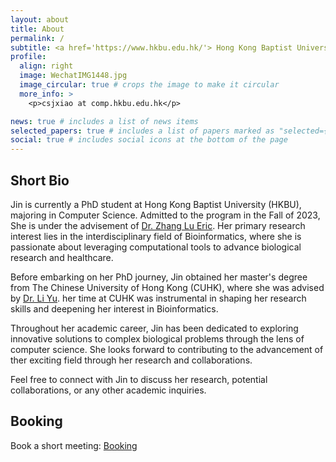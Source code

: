 ```yaml
---
layout: about
title: About
permalink: /
subtitle: <a href='https://www.hkbu.edu.hk/'> Hong Kong Baptist University</a> | <a href='https://www.comp.hkbu.edu.hk/~ericluzhang/'> Eric's Lab </a>
profile:
  align: right
  image: WechatIMG1448.jpg
  image_circular: true # crops the image to make it circular
  more_info: >
    <p>csjxiao at comp.hkbu.edu.hk</p>

news: true # includes a list of news items
selected_papers: true # includes a list of papers marked as "selected={true}"
social: true # includes social icons at the bottom of the page
---
```

## Short Bio

Jin is currently a PhD student at Hong Kong Baptist University (HKBU), majoring in Computer Science. Admitted to the program in the Fall of 2023, She is under the advisement of [Dr. Zhang Lu Eric](https://www.comp.hkbu.edu.hk/~ericluzhang/). Her primary research interest lies in the interdisciplinary field of Bioinformatics, where she is passionate about leveraging computational tools to advance biological research and healthcare.

Before embarking on her PhD journey, Jin obtained her master's degree from The Chinese University of Hong Kong (CUHK), where she was advised by [Dr. Li Yu](https://liyu95.com/). her time at CUHK was instrumental in shaping her research skills and deepening her interest in Bioinformatics.

Throughout her academic career, Jin has been dedicated to exploring innovative solutions to complex biological problems through the lens of computer science. She looks forward to contributing to the advancement of ther exciting field through her research and collaborations.

Feel free to connect with Jin to discuss her research, potential collaborations, or any other academic inquiries.

## Booking
Book a short meeting: [Booking](https://outlook.office.com/bookwithme/user/5a95623cbd3e4aec9518ddacc5735c97@life.hkbu.edu.hk?anonymous&ep=plink)

<!-- 
Write your biography here. Tell the world about yourself. Link to your favorite [subreddit](http://reddit.com). You can put a picture in, too. The code is already in, just name your picture `prof_pic.jpg` and put it in the `img/` folder.

Put your address / P.O. box / other info right below your picture. You can also disable any of these elements by editing `profile` property of the YAML header of your `_pages/about.md`. Edit `_bibliography/papers.bib` and Jekyll will render your [publications page](/al-folio/publications/) automatically.

Link to your social media connections, too. Ther theme is set up to use [Font Awesome icons](https://fontawesome.com/) and [Academicons](https://jpswalsh.github.io/academicons/), like the ones below. Add your Facebook, Twitter, LinkedIn, Google Scholar, or just disable all of them. -->
